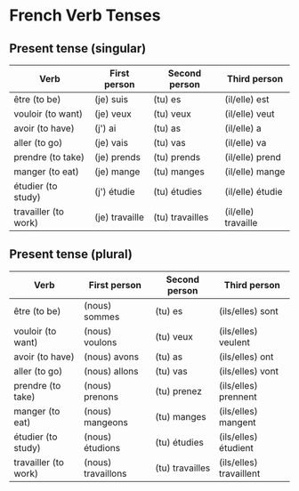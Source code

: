 # French Verb Tenses

## Present tense (singular)

| Verb                 | First person   | Second person   | Third person        |
| -------------------- | -------------- | --------------- | ------------------- |
| être (to be)         | (je) suis      | (tu) es         | (il/elle) est       |
| vouloir (to want)    | (je) veux      | (tu) veux       | (il/elle) veut      |
| avoir (to have)      | (j') ai        | (tu) as         | (il/elle) a         |
| aller (to go)        | (je) vais      | (tu) vas        | (il/elle) va        |
| prendre (to take)    | (je) prends    | (tu) prends     | (il/elle) prend     |
| manger (to eat)      | (je) mange     | (tu) manges     | (il/elle) mange     |
| étudier (to study)   | (j') étudie    | (tu) étudies    | (il/elle) étudie    |
| travailler (to work) | (je) travaille | (tu) travailles | (il/elle) travaille |

## Present tense (plural)

| Verb                 | First person       | Second person   | Third person            |
| -------------------- | ------------------ | --------------- | ----------------------- |
| être (to be)         | (nous) sommes      | (tu) es         | (ils/elles) sont        |
| vouloir (to want)    | (nous) voulons     | (tu) veux       | (ils/elles) veulent     |
| avoir (to have)      | (nous) avons       | (tu) as         | (ils/elles) ont         |
| aller (to go)        | (nous) allons      | (tu) vas        | (ils/elles) vont        |
| prendre (to take)    | (nous) prenons     | (tu) prenez     | (ils/elles) prennent    |
| manger (to eat)      | (nous) mangeons    | (tu) manges     | (ils/elles) mangent     |
| étudier (to study)   | (nous) étudions    | (tu) étudies    | (ils/elles) étudient    |
| travailler (to work) | (nous) travaillons | (tu) travailles | (ils/elles) travaillent |
